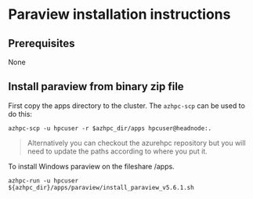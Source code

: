 # Paraview installation instructions

## Prerequisites
None

## Install paraview from binary zip file

First copy the apps directory to the cluster.  The `azhpc-scp` can be used to do this:

    azhpc-scp -u hpcuser -r $azhpc_dir/apps hpcuser@headnode:.


> Alternatively you can checkout the azurehpc repository but you will need to update the paths according to where you put it.

To install Windows paraview on the fileshare /apps.
```
azhpc-run -u hpcuser ${azhpc_dir}/apps/paraview/install_paraview_v5.6.1.sh
```
